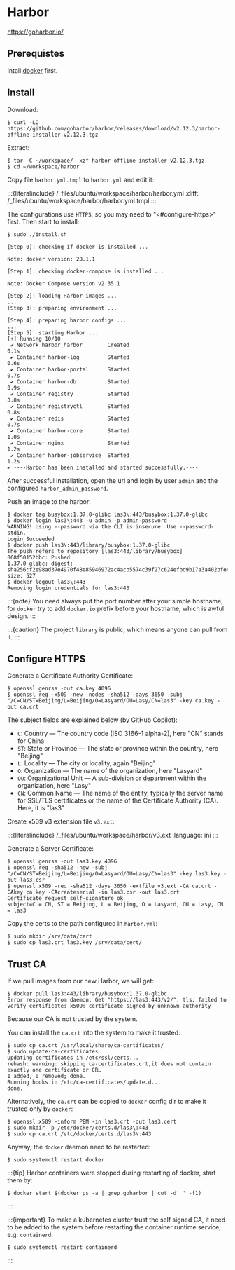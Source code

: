 # Harbor

<https://goharbor.io/>

## Prerequistes

Intall [docker](project:docker/install.md) first.

## Install

Download:

```console
$ curl -LO https://github.com/goharbor/harbor/releases/download/v2.12.3/harbor-offline-installer-v2.12.3.tgz
```

Extract:

```console
$ tar -C ~/workspace/ -xzf harbor-offline-installer-v2.12.3.tgz
$ cd ~/workspace/harbor
```

Copy file `harbor.yml.tmpl` to `harbor.yml` and edit it:

:::{literalinclude} /_files/ubuntu/workspace/harbor/harbor.yml
:diff: /_files/ubuntu/workspace/harbor/harbor.yml.tmpl
:::

The configurations use `HTTPS`, so you may need to "<#configure-https>" first. Then start to install:

```console
$ sudo ./install.sh

[Step 0]: checking if docker is installed ...

Note: docker version: 28.1.1

[Step 1]: checking docker-compose is installed ...

Note: Docker Compose version v2.35.1

[Step 2]: loading Harbor images ...
...
[Step 3]: preparing environment ...

[Step 4]: preparing harbor configs ...
...
[Step 5]: starting Harbor ...
[+] Running 10/10
 ✔ Network harbor_harbor        Created                                0.1s 
 ✔ Container harbor-log         Started                                0.6s 
 ✔ Container harbor-portal      Started                                0.7s 
 ✔ Container harbor-db          Started                                0.9s 
 ✔ Container registry           Started                                0.8s 
 ✔ Container registryctl        Started                                0.8s 
 ✔ Container redis              Started                                0.7s 
 ✔ Container harbor-core        Started                                1.0s 
 ✔ Container nginx              Started                                1.2s 
 ✔ Container harbor-jobservice  Started                                1.2s 
✔ ----Harbor has been installed and started successfully.----
```

After successful installation, open the url and login by user `admin` and the configured `harbor_admin_password`.

Push an image to the harbor:

```console
$ docker tag busybox:1.37.0-glibc las3\:443/busybox:1.37.0-glibc
$ docker login las3\:443 -u admin -p admin-password
WARNING! Using --password via the CLI is insecure. Use --password-stdin.
Login Succeeded
$ docker push las3\:443/library/busybox:1.37.0-glibc
The push refers to repository [las3:443/library/busybox]
068f50152bbc: Pushed 
1.37.0-glibc: digest: sha256:f2e98ad37e4970f48e85946972ac4acb5574c39f27c624efbd9b17a3a402bfe4 size: 527
$ docker logout las3\:443
Removing login credentials for las3:443
```

:::{note}
You need always put the port number after your simple hostname, for `docker` try to add `docker.io` prefix before your hostname, which is awful design.
:::

:::{caution}
The project `library` is public, which means anyone can pull from it.
:::

## Configure HTTPS

Generate a Certificate Authority Certificate:

```console
$ openssl genrsa -out ca.key 4096
$ openssl req -x509 -new -nodes -sha512 -days 3650 -subj "/C=CN/ST=Beijing/L=Beijing/O=Lasyard/OU=Lasy/CN=las3" -key ca.key -out ca.crt
```

The subject fields are explained below (by GitHub Copilot):

- `C`: Country — The country code (ISO 3166-1 alpha-2), here "CN" stands for China
- `ST`: State or Province — The state or province within the country, here "Beijing"
- `L`: Locality — The city or locality, again "Beijing"
- `O`: Organization — The name of the organization, here "Lasyard"
- `OU`: Organizational Unit — A sub-division or department within the organization, here "Lasy"
- `CN`: Common Name — The name of the entity, typically the server name for SSL/TLS certificates or the name of the Certificate Authority (CA). Here, it is "las3"

Create x509 v3 extension file `v3.ext`:

:::{literalinclude} /_files/ubuntu/workspace/harbor/v3.ext
:language: ini
:::

Generate a Server Certificate:

```console
$ openssl genrsa -out las3.key 4096
$ openssl req -sha512 -new -subj "/C=CN/ST=Beijing/L=Beijing/O=Lasyard/OU=Lasy/CN=las3" -key las3.key -out las3.csr
$ openssl x509 -req -sha512 -days 3650 -extfile v3.ext -CA ca.crt -CAkey ca.key -CAcreateserial -in las3.csr -out las3.crt
Certificate request self-signature ok
subject=C = CN, ST = Beijing, L = Beijing, O = Lasyard, OU = Lasy, CN = las3
```

Copy the certs to the path configured in `harbor.yml`:

```console
$ sudo mkdir /srv/data/cert
$ sudo cp las3.crt las3.key /srv/data/cert/
```

## Trust CA

If we pull images from our new Harbor, we will get:

```console
$ docker pull las3:443/library/busybox:1.37.0-glibc
Error response from daemon: Get "https://las3:443/v2/": tls: failed to verify certificate: x509: certificate signed by unknown authority
```

Because our CA is not trusted by the system.

You can install the `ca.crt` into the system to make it trusted:

```console
$ sudo cp ca.crt /usr/local/share/ca-certificates/
$ sudo update-ca-certificates 
Updating certificates in /etc/ssl/certs...
rehash: warning: skipping ca-certificates.crt,it does not contain exactly one certificate or CRL
1 added, 0 removed; done.
Running hooks in /etc/ca-certificates/update.d...
done.
```

Alternatively, the `ca.crt` can be copied to `docker` config dir to make it trusted only by `docker`:

```console
$ openssl x509 -inform PEM -in las3.crt -out las3.cert
$ sudo mkdir -p /etc/docker/certs.d/las3\:443
$ sudo cp ca.crt /etc/docker/certs.d/las3\:443
```

Anyway, the `docker` daemon need to be restarted:

```console
$ sudo systemctl restart docker
```

:::{tip}
Harbor containers were stopped during restarting of docker, start them by:

```console
$ docker start $(docker ps -a | grep goharbor | cut -d' ' -f1)
```

:::

:::{important}
To make a kubernetes cluster trust the self signed CA, it need to be added to the system before restarting the container runtime service, e.g. `containerd`:

```console
$ sudo systemctl restart containerd
```

:::
